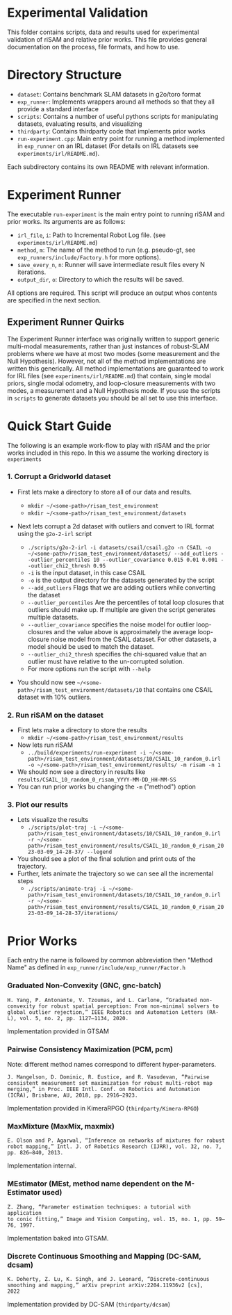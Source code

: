 # Experimental Validation

This folder contains scripts, data and results used for experimental validation of riSAM and relative prior works.
This file provides general documentation on the process, file formats, and how to use. 

# Directory Structure
* `dataset`: Contains benchmark SLAM datasets in g2o/toro format
* `exp_runner`: Implements wrappers around all methods so that they all provide a standard interface
* `scripts`: Contains a number of useful pythons scripts for manipulating datasets, evaluating results, and visualizing
* `thirdparty`: Contains thirdparty code that implements prior works
* `run-experiment.cpp`: Main entry point for running a method implemented in `exp_runner` on an IRL dataset (For details on IRL datasets see `experiments/irl/README.md`).

Each subdirectory contains its own README with relevant information.

# Experiment Runner
The executable `run-experiment` is the main entry point to running riSAM and prior works. Its arguments are as follows:
* `irl_file`, `i`: Path to Incremental Robot Log file. (see `experiments/irl/README.md`)
* `method`, `m`: The name of the method to run (e.g. pseudo-gt, see `exp_runners/include/Factory.h` for more options).
* `save_every_n`, `n`: Runner will save intermediate result files every N iterations.
* `output_dir`, `o`: Directory to which the results will be saved.

All options are required. This script will produce an output whos contents are specified in the next section. 

## Experiment Runner Quirks
The Experiment Runner interface was originally written to support generic multi-modal measurements, rather than just instances of robust-SLAM problems where we have at most two modes (some measurement and the Null Hypothesis). However, not all of the method implementations are written this generically. All method implementations are guaranteed to work for IRL files (see `experiments/irl/README.md`) that contain, single modal priors, single modal odometry, and loop-closure measurements with two modes, a measurement and a Null Hypothesis mode. If you use the scripts in `scripts` to generate datasets you should be all set to use this interface.

# Quick Start Guide
The following is an example work-flow to play with riSAM and the prior works included in this repo. In this we assume the working directory is `experiments`

### 1. Corrupt a Gridworld dataset
* First lets make a directory to store all of our data and results. 
    * `mkdir ~/<some-path>/risam_test_environment`
    * `mkdir ~/<some-path>/risam_test_environment/datasets`
* Next lets corrupt a 2d dataset with outliers and convert to IRL format using the `g2o-2-irl` script
    * `./scripts/g2o-2-irl -i datasets/csail/csail.g2o -n CSAIL -o ~/<some-path>/risam_test_environment/datasets/ --add_outliers --outlier_percentiles 10 --outlier_covariance 0.015 0.01 0.001 --outlier_chi2_thresh 0.95`
    * `-i` is the input dataset, in this case CSAIL
    * `-o` is the output directory for the datasets generated by the script
    * `--add_outliers` Flags that we are adding outliers while converting the dataset
    * `--outlier_percentiles` Are the percentiles of total loop closures that outliers should make up. If multiple are given the script generates multiple datasets. 
    * `--outlier_covariance` specifies the noise model for outlier loop-closures and the value above is approximately the  average loop-closure noise model from the CSAIL dataset. For other datasets, a model should be used to match the dataset.
    * `--outlier_chi2_thresh` specifies the chi-squared value that an outlier must have relative to the un-corrupted solution.
    * For more options run the script with `--help`

* You should now see `~/<some-path>/risam_test_environment/datasets/10` that contains one CSAIL dataset with 10% outliers.

### 2. Run riSAM on the dataset
* First lets make a directory to store the results
    * `mkdir ~/<some-path>/risam_test_environment/results`
* Now lets run riSAM
    * `../build/experiments/run-experiment -i ~/<some-path>/risam_test_environment/datasets/10/CSAIL_10_random_0.irl -o ~/<some-path>/risam_test_environment/results/ -m risam -n 1`
* We should now see a directory in results like `results/CSAIL_10_random_0_risam_YYYY-MM-DD_HH-MM-SS`
* You can run prior works bu changing the `-m` ("method") option

### 3. Plot our results
* Lets visualize the results
    * `./scripts/plot-traj -i ~/<some-path>/risam_test_environment/datasets/10/CSAIL_10_random_0.irl -r ~/<some-path>/risam_test_environment/results/CSAIL_10_random_0_risam_2023-03-09_14-28-37/ --legend`
* You should see a plot of the final solution and print outs of the trajectory.
* Further, lets animate the trajectory so we can see all the incremental steps
    * `./scripts/animate-traj -i ~/<some-path>/risam_test_environment/datasets/10/CSAIL_10_random_0.irl -r ~/<some-path>/risam_test_environment/results/CSAIL_10_random_0_risam_2023-03-09_14-28-37/iterations/`

# Prior Works

Each entry the name is followed by common abbreviation then "Method Name" as defined in `exp_runner/include/exp_runner/Factor.h`


### Graduated Non-Convexity (GNC, gnc-batch)
```
H. Yang, P. Antonante, V. Tzoumas, and L. Carlone, “Graduated non-
convexity for robust spatial perception: From non-minimal solvers to
global outlier rejection,” IEEE Robotics and Automation Letters (RA-
L), vol. 5, no. 2, pp. 1127–1134, 2020.
```
Implementation provided in GTSAM

### Pairwise Consistency Maximization (PCM, pcm)
Note: different method names correspond to different hyper-parameters.
```
J. Mangelson, D. Dominic, R. Eustice, and R. Vasudevan, “Pairwise
consistent measurement set maximization for robust multi-robot map
merging,” in Proc. IEEE Intl. Conf. on Robotics and Automation
(ICRA), Brisbane, AU, 2018, pp. 2916–2923.
```
Implementation provided in KimeraRPGO (`thirdparty/Kimera-RPGO`)

### MaxMixture (MaxMix, maxmix)
```
E. Olson and P. Agarwal, “Inference on networks of mixtures for robust
robot mapping,” Intl. J. of Robotics Research (IJRR), vol. 32, no. 7,
pp. 826–840, 2013.
```
Implementation internal.

### MEstimator (MEst, method name dependent on the M-Estimator used)
```
Z. Zhang, “Parameter estimation techniques: a tutorial with application
to conic fitting,” Image and Vision Computing, vol. 15, no. 1, pp. 59–
76, 1997.
```
Implementation baked into GTSAM.

### Discrete Continuous Smoothing and Mapping (DC-SAM, dcsam)
```
K. Doherty, Z. Lu, K. Singh, and J. Leonard, “Discrete-continuous
smoothing and mapping,” arXiv preprint arXiv:2204.11936v2 [cs],
2022
```
Implementation provided by DC-SAM (`thirdparty/dcsam`)
